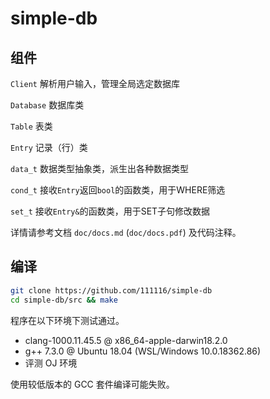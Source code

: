 # simple-db

## 组件

`Client` 解析用户输入，管理全局选定数据库

`Database` 数据库类

`Table` 表类

`Entry` 记录（行）类

`data_t` 数据类型抽象类，派生出各种数据类型

`cond_t` 接收`Entry`返回`bool`的函数类，用于WHERE筛选

`set_t` 接收`Entry&`的函数类，用于SET子句修改数据

详情请参考文档 `doc/docs.md` (`doc/docs.pdf`) 及代码注释。

## 编译

```bash
git clone https://github.com/111116/simple-db
cd simple-db/src && make
```

程序在以下环境下测试通过。

* clang-1000.11.45.5 @ x86_64-apple-darwin18.2.0
* g++ 7.3.0 @ Ubuntu 18.04 (WSL/Windows 10.0.18362.86)
* 评测 OJ 环境

使用较低版本的 GCC 套件编译可能失败。
